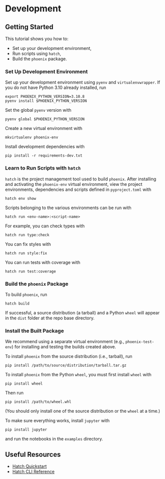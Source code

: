 # Development

## Getting Started

This tutorial shows you how to:
- Set up your development environment,
- Run scripts using `hatch`,
- Build the `phoenix` package.

### Set Up Development Environment

Set up your development environment using `pyenv` and `virtualenvwrapper`. If you do not have Python 3.10 already installed, run
```shell
export PHOENIX_PYTHON_VERSION=3.10.8
pyenv install $PHOENIX_PYTHON_VERSION
```
Set the global `pyenv` version with
```shell
pyenv global $PHOENIX_PYTHON_VERSION
```
Create a new virtual environment with
```shell
mkvirtualenv phoenix-env
```
Install development dependencies with
```shell
pip install -r requirements-dev.txt
```

### Learn to Run Scripts with `hatch`

`hatch` is the project management tool used to build `phoenix`. After installing and activating the `phoenix-env` virtual environment, view the project environments, dependencies and scripts defined in `pyproject.toml` with
```shell
hatch env show
```
Scripts belonging to the various environments can be run with
```shell
hatch run <env-name>:<script-name>
```
For example, you can check types with
```shell
hatch run type:check
```
You can fix styles with
```shell
hatch run style:fix
```
You can run tests with coverage with
```shell
hatch run test:coverage
```

### Build the `phoenix` Package

To build `phoenix`, run
```shell
hatch build
```
If successful, a source distribution (a tarball) and a Python `wheel` will appear in the `dist` folder at the repo base directory.

### Install the Built Package

We recommend using a separate virtual environment (e.g., `phoenix-test-env`) for installing and testing the builds created above.

To install `phoenix` from the source distribution (i.e., tarball), run
```shell
pip install /path/to/source/distribution/tarball.tar.gz
```

To install `phoenix` from the Python `wheel`, you must first install `wheel` with
```shell
pip install wheel
```
Then run
```shell
pip install /path/to/wheel.whl
```
(You should only install one of the source distribution or the `wheel` at a time.)

To make sure everything works, install `jupyter` with
```shell
pip install jupyter
```
and run the notebooks in the `examples` directory.

## Useful Resources
- [Hatch Quickstart](https://hatch.pypa.io/latest/)
- [Hatch CLI Reference](https://hatch.pypa.io/latest/cli/reference/)
